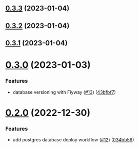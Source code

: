 ## [0.3.3](https://github.com/bcgov/nr-spar-backend/compare/v0.3.2...v0.3.3) (2023-01-04)



## [0.3.2](https://github.com/bcgov/nr-spar-backend/compare/v0.3.1...v0.3.2) (2023-01-04)



## [0.3.1](https://github.com/bcgov/nr-spar-backend/compare/v0.3.0...v0.3.1) (2023-01-04)



# [0.3.0](https://github.com/bcgov/nr-spar-backend/compare/v0.2.0...v0.3.0) (2023-01-03)


### Features

* database versioning with Flyway ([#13](https://github.com/bcgov/nr-spar-backend/issues/13)) ([43bfbf7](https://github.com/bcgov/nr-spar-backend/commit/43bfbf7ca6d68d59e0123892d10d028fde042d76))



# [0.2.0](https://github.com/bcgov/nr-spar-backend/compare/v0.1.2...v0.2.0) (2022-12-30)


### Features

* add postgres database deploy workflow ([#12](https://github.com/bcgov/nr-spar-backend/issues/12)) ([034bb56](https://github.com/bcgov/nr-spar-backend/commit/034bb564b09c16fdbeea04023f350ad5ec337644))



